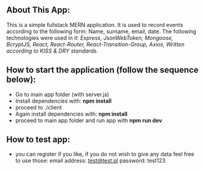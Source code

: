 ## About This App:

This is a simple fullstack MERN application. It is used to record events according to the following form: Name, surname, email, date. The following technologies were used in it:
_Express, JsonWebToken, Mongoose, BcryptJS, React, React-Router, React-Transition-Group, Axios, Written according to KISS & DRY standards._

## How to start the application (follow the sequence below):

- Go to main app folder (with server.js)
- Install dependencies with: **npm install**
- proceed to ./client
- Again install dependencies with: **npm install**
- proceed to main app folder and run app with **npm run dev**

## How to test app:

- you can register if you like, if you do not wish to give any data feel free to use those:
  email address: test@test.pl password: test123
